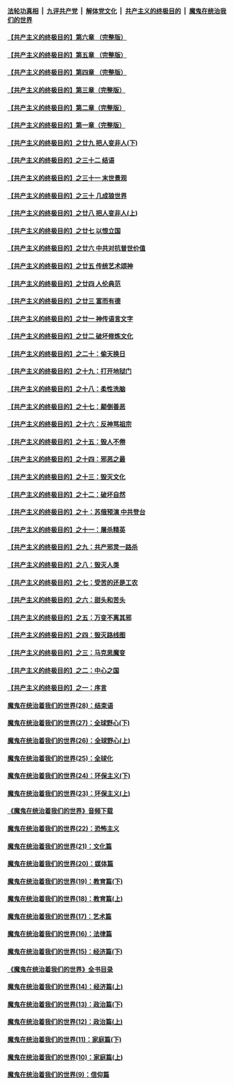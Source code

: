 ####  [法轮功真相](../../../../basic/blob/master/README.md?t=04271931) &nbsp;|&nbsp; [九评共产党](../../../../9ping.md/blob/master/README.md?t=04271931) &nbsp;|&nbsp; [解体党文化](../../../../jtdwh.md/blob/master/README.md?t=04271931)  &nbsp;|&nbsp; [共产主义的终极目的](../../../../gczydzjmd.md/blob/master/README.md?t=04271931) &nbsp;|&nbsp; [魔鬼在统治我们的世界](../../../../mgztzwmdsj.md/blob/master/README.md?t=04271931) 

#### [【共产主义的终极目的】第六章 （完整版）](../pages/nsc422/n11428913.md?t=04271931) 

#### [【共产主义的终极目的】第五章 （完整版）](../pages/nsc422/n11428912.md?t=04271931) 

#### [【共产主义的终极目的】第四章 （完整版）](../pages/nsc422/n11428907.md?t=04271931) 

#### [【共产主义的终极目的】第三章（完整版）](../pages/nsc422/n11428848.md?t=04271931) 

#### [【共产主义的终极目的】第二章（完整版）](../pages/nsc422/n11428831.md?t=04271931) 

#### [【共产主义的终极目的】第一章（完整版）](../pages/nsc422/n11417651.md?t=04271931) 

#### [【共产主义的终极目的】之廿九 把人变非人(下)](../pages/nsc422/n11344140.md?t=04271931) 

#### [【共产主义的终极目的】之三十二 结语](../pages/nsc422/n11360535.md?t=04271931) 

#### [【共产主义的终极目的】之三十一 末世景观](../pages/nsc422/n11351129.md?t=04271931) 

#### [【共产主义的终极目的】之三十 几成狼世界](../pages/nsc422/n11348280.md?t=04271931) 

#### [【共产主义的终极目的】之廿八 把人变非人(上)](../pages/nsc422/n11340492.md?t=04271931) 

#### [【共产主义的终极目的】之廿七 以恨立国](../pages/nsc422/n11336944.md?t=04271931) 

#### [【共产主义的终极目的】之廿六 中共对抗普世价值](../pages/nsc422/n11324785.md?t=04271931) 

#### [【共产主义的终极目的】之廿五 传统艺术颂神](../pages/nsc422/n11296396.md?t=04271931) 

#### [【共产主义的终极目的】之廿四 人伦典范](../pages/nsc422/n11296397.md?t=04271931) 

#### [【共产主义的终极目的】之廿三 富而有德](../pages/nsc422/n11283598.md?t=04271931) 

#### [【共产主义的终极目的】之廿一 神传语言文字](../pages/nsc422/n11263265.md?t=04271931) 

#### [【共产主义的终极目的】之廿二 破坏修炼文化](../pages/nsc422/n11245728.md?t=04271931) 

#### [【共产主义的终极目的】之二十：偷天换日](../pages/nsc422/n11238846.md?t=04271931) 

#### [【共产主义的终极目的】之十九：打开地狱门](../pages/nsc422/n11206376.md?t=04271931) 

#### [【共产主义的终极目的】之十八：柔性洗脑](../pages/nsc422/n11199994.md?t=04271931) 

#### [【共产主义的终极目的】之十七：颠倒善恶](../pages/nsc422/n11179782.md?t=04271931) 

#### [【共产主义的终极目的】之十六：反神骂祖宗](../pages/nsc422/n11166798.md?t=04271931) 

#### [【共产主义的终极目的】之十五：毁人不倦](../pages/nsc422/n11166792.md?t=04271931) 

#### [【共产主义的终极目的】之十四：邪恶之最](../pages/nsc422/n11150249.md?t=04271931) 

#### [【共产主义的终极目的】之十三：毁灭文化](../pages/nsc422/n11135227.md?t=04271931) 

#### [【共产主义的终极目的】之十二：破坏自然](../pages/nsc422/n11135214.md?t=04271931) 

#### [【共产主义的终极目的】之十：苏俄预演 中共登台](../pages/nsc422/n11118424.md?t=04271931) 

#### [【共产主义的终极目的】之十一：屠杀精英](../pages/nsc422/n11118442.md?t=04271931) 

#### [【共产主义的终极目的】之九：共产邪灵一路杀](../pages/nsc422/n11114139.md?t=04271931) 

#### [【共产主义的终极目的】之八：毁灭人类](../pages/nsc422/n11108503.md?t=04271931) 

#### [【共产主义的终极目的】之七：受苦的还是工农](../pages/nsc422/n11101809.md?t=04271931) 

#### [【共产主义的终极目的】之六：甜头和苦头](../pages/nsc422/n11096971.md?t=04271931) 

#### [【共产主义的终极目的】之五：万变不离其邪](../pages/nsc422/n11091285.md?t=04271931) 

#### [【共产主义的终极目的】之四：毁灭路线图](../pages/nsc422/n11086284.md?t=04271931) 

#### [【共产主义的终极目的】之三：马克思魔变](../pages/nsc422/n11061941.md?t=04271931) 

#### [【共产主义的终极目的】之二：中心之国](../pages/nsc422/n11047728.md?t=04271931) 

#### [【共产主义的终极目的】之一：序言](../pages/nsc422/n11086077.md?t=04271931) 

#### [魔鬼在统治着我们的世界(28)：结束语](../pages/nsc422/n10936246.md?t=04271931) 

#### [魔鬼在统治着我们的世界(27)：全球野心(下)](../pages/nsc422/n10928319.md?t=04271931) 

#### [魔鬼在统治着我们的世界(26)：全球野心(上)](../pages/nsc422/n10900318.md?t=04271931) 

#### [魔鬼在统治着我们的世界(25)：全球化](../pages/nsc422/n10788205.md?t=04271931) 

#### [魔鬼在统治着我们的世界(24)：环保主义(下)](../pages/nsc422/n10695307.md?t=04271931) 

#### [魔鬼在统治着我们的世界(23)：环保主义(上)](../pages/nsc422/n10688613.md?t=04271931) 

#### [《魔鬼在统治着我们的世界》音频下载](../pages/nsc422/n10635553.md?t=04271931) 

#### [魔鬼在统治着我们的世界(22)：恐怖主义](../pages/nsc422/n10614727.md?t=04271931) 

#### [魔鬼在统治着我们的世界(21)：文化篇](../pages/nsc422/n10597706.md?t=04271931) 

#### [魔鬼在统治着我们的世界(20)：媒体篇](../pages/nsc422/n10586579.md?t=04271931) 

#### [魔鬼在统治着我们的世界(19)：教育篇(下)](../pages/nsc422/n10564808.md?t=04271931) 

#### [魔鬼在统治着我们的世界(18)：教育篇(上)](../pages/nsc422/n10526970.md?t=04271931) 

#### [魔鬼在统治着我们的世界(17)：艺术篇](../pages/nsc422/n10499093.md?t=04271931) 

#### [魔鬼在统治着我们的世界(16)：法律篇](../pages/nsc422/n10485969.md?t=04271931) 

#### [魔鬼在统治着我们的世界(15)：经济篇(下)](../pages/nsc422/n10469975.md?t=04271931) 

#### [《魔鬼在统治着我们的世界》全书目录](../pages/nsc422/n10464261.md?t=04271931) 

#### [魔鬼在统治着我们的世界(14)：经济篇(上)](../pages/nsc422/n10457370.md?t=04271931) 

#### [魔鬼在统治着我们的世界(13)：政治篇(下)](../pages/nsc422/n10448270.md?t=04271931) 

#### [魔鬼在统治着我们的世界(12)：政治篇(上)](../pages/nsc422/n10444576.md?t=04271931) 

#### [魔鬼在统治着我们的世界(11)：家庭篇(下)](../pages/nsc422/n10440961.md?t=04271931) 

#### [魔鬼在统治着我们的世界(10)：家庭篇(上)](../pages/nsc422/n10435448.md?t=04271931) 

#### [魔鬼在统治着我们的世界(9)：信仰篇](../pages/nsc422/n10432159.md?t=04271931) 

